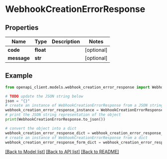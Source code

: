 # WebhookCreationErrorResponse


## Properties

Name | Type | Description | Notes
------------ | ------------- | ------------- | -------------
**code** | **float** |  | [optional] 
**message** | **str** |  | [optional] 

## Example

```python
from openapi_client.models.webhook_creation_error_response import WebhookCreationErrorResponse

# TODO update the JSON string below
json = "{}"
# create an instance of WebhookCreationErrorResponse from a JSON string
webhook_creation_error_response_instance = WebhookCreationErrorResponse.from_json(json)
# print the JSON string representation of the object
print(WebhookCreationErrorResponse.to_json())

# convert the object into a dict
webhook_creation_error_response_dict = webhook_creation_error_response_instance.to_dict()
# create an instance of WebhookCreationErrorResponse from a dict
webhook_creation_error_response_form_dict = webhook_creation_error_response.from_dict(webhook_creation_error_response_dict)
```
[[Back to Model list]](../README.md#documentation-for-models) [[Back to API list]](../README.md#documentation-for-api-endpoints) [[Back to README]](../README.md)


